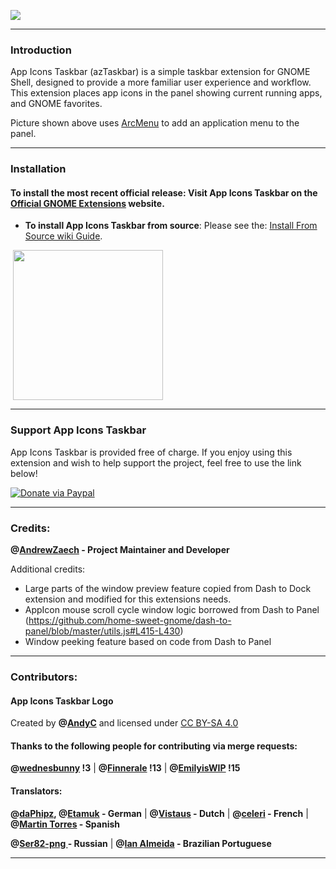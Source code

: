 ![](https://gitlab.com/arcmenu/arcmenu-assets/raw/master/images/azTaskbar.png)

-----
### Introduction

App Icons Taskbar (azTaskbar) is a simple taskbar extension for GNOME Shell, designed to provide a more familiar user experience and workflow. This extension places app icons in the panel showing current running apps, and GNOME favorites.

Picture shown above uses [ArcMenu](https://extensions.gnome.org/extension/3628/arcmenu/) to add an application menu to the panel.

-----

### Installation

#### To install the most recent official release: Visit App Icons Taskbar on the [Official GNOME Extensions](https://extensions.gnome.org/extension/4944/app-icons-taskbar/) website.

- **To install App Icons Taskbar from source**: Please see the: [Install From Source wiki Guide](https://gitlab.com/AndrewZaech/aztaskbar/-/wikis/Install-From-Source-Guide).

<p align="left">
       <a href="https://extensions.gnome.org/extension/4944/app-icons-taskbar" >
    <img src="https://gitlab.com/arcmenu/arcmenu-assets/raw/master/images/get-it-ego.png" width="240" style="margin-left: 4px"/>
    </a>

-----

### Support App Icons Taskbar

App Icons Taskbar is provided free of charge. If you enjoy using this extension and wish to help support the project, feel free to use the link below!

[![Donate via Paypal](https://gitlab.com/arcmenu/arcmenu-assets/raw/master/images/paypal_donate.png)](https://www.paypal.com/cgi-bin/webscr?cmd=_donations&business=53CWA7NR743WC&item_name=Donate+to+support+my+work&currency_code=USD&source=url)

-----

### Credits:

**@[AndrewZaech](https://gitlab.com/AndrewZaech) - Project Maintainer and Developer**

Additional credits:
* Large parts of the window preview feature copied from Dash to Dock extension and modified for this extensions needs.
* AppIcon mouse scroll cycle window logic borrowed from Dash to Panel (https://github.com/home-sweet-gnome/dash-to-panel/blob/master/utils.js#L415-L430)
* Window peeking feature based on code from Dash to Panel

-----

### Contributors:

#### App Icons Taskbar Logo

Created by **@[AndyC](https://gitlab.com/LinxGem33)** and licensed under [CC BY-SA 4.0](https://creativecommons.org/licenses/by-sa/4.0/)

#### Thanks to the following people for contributing via merge requests:

**@[wednesbunny](https://gitlab.com/wednesbunny) !3** | **@[Finnerale](https://gitlab.com/Finnerale) !13** | **@[EmilyisWIP](https://gitlab.com/emilyiswip) !15**


#### Translators:

**@[daPhipz](https://gitlab.com/daPhipz), @[Etamuk](https://gitlab.com/Etamuk) - German** | **@[Vistaus](https://gitlab.com/Vistaus) - Dutch** | **@[celeri](https://gitlab.com/celestomm) - French** | **@[Martin Torres](https://gitlab.com/martttin) - Spanish**

**@[Ser82-png ](https://gitlab.com/Ser82-png) - Russian** | **@[Ian Almeida](https://gitlab.com/mr_yoshi) - Brazilian Portuguese**

-----
